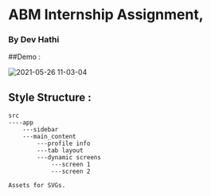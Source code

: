# ABM Internship Assignment,
### By Dev Hathi

##Demo :

![2021-05-26 11-03-04](https://user-images.githubusercontent.com/68689014/119607746-7960ae00-be12-11eb-9758-8de1265381e5.gif)


## Style Structure :

    src
    ----app
    	---sidebar
    	---main_content
    		---profile info
    		---tab layout
    		---dynamic screens
    			---screen 1
    			---screen 2

    Assets for SVGs.
